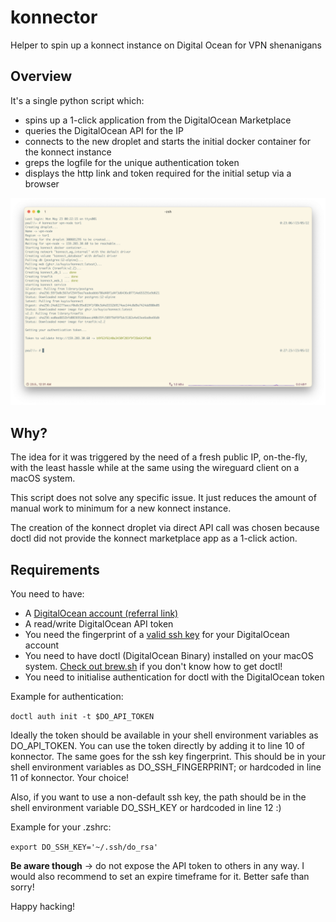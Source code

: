 # konnector
Helper to spin up a konnect instance on Digital Ocean for VPN shenanigans

## Overview
It's a single python script which:
 - spins up a 1-click application from the DigitalOcean Marketplace
 - queries the DigitalOcean API for the IP
 - connects to the new droplet and starts the initial docker container for the konnect instance
 - greps the logfile for the unique authentication token
 - displays the http link and token required for the initial setup via a browser

![alt text](https://github.com/semicolony/konnector/raw/main/rundown.png?raw=true)

## Why?
The idea for it was triggered by the need of a fresh public IP, on-the-fly, with the least hassle while at the same using the wireguard client on a macOS system.

This script does not solve any specific issue. It just reduces the amount of manual work to minimum for a new konnect instance.

The creation of the konnect droplet via direct API call was chosen because doctl did not provide the konnect marketplace app as a 1-click action.

## Requirements
You need to have:
 - A [DigitalOcean account (referral link)](https://m.do.co/c/c1ec6dfbd619)
 - A read/write DigitalOcean API token
 - You need the fingerprint of a [valid ssh key](https://docs.digitalocean.com/products/droplets/how-to/add-ssh-keys/to-account/) for your DigitalOcean account
 - You need to have doctl (DigitalOcean Binary) installed on your macOS system. [Check out brew.sh](https://brew.sh) if you don't know how to get doctl!
 - You need to initialise authentication for doctl with the DigitalOcean token

Example for authentication:

`doctl auth init -t $DO_API_TOKEN`

Ideally the token should be available in your shell environment variables as DO_API_TOKEN. You can use the token directly by adding it to line 10 of konnector. The same goes for the ssh key fingerprint. This should be in your shell environment variables as DO_SSH_FINGERPRINT; or hardcoded in line 11 of konnector. Your choice!

Also, if you want to use a non-default ssh key, the path should be in the shell environment variable DO_SSH_KEY or hardcoded in line 12 :)

Example for your .zshrc:

`export DO_SSH_KEY='~/.ssh/do_rsa'`

**Be aware though** -> do not expose the API token to others in any way. I would also recommend to set an expire timeframe for it.
Better safe than sorry!

Happy hacking!
